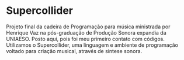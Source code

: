 # Supercollider
Projeto final da cadeira de Programação para música ministrada por Henrique Vaz na pós-graduação de Produção Sonora expandia da UNIAESO. Posto aqui, pois foi meu primeiro contato com códigos. Utilizamos o Supercollider, uma linguagem e ambiente de programação voltado para criação musical, através de síntese sonora. 
